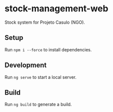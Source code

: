 # stock-management-web
Stock system for Projeto Casulo (NGO).

## Setup
Run `npm i --force` to install dependencies.

## Development
Run `ng serve` to start a local server.

## Build
Run `ng build` to generate a build.
